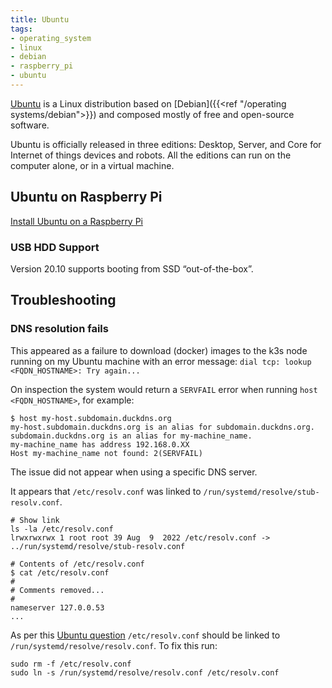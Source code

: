 ```yaml
---
title: Ubuntu
tags:
- operating_system
- linux
- debian
- raspberry_pi
- ubuntu
---
```


[Ubuntu](https://ubuntu.com/) is a Linux distribution based on [Debian]({{<ref "/operating systems/debian">}}) and composed mostly of free and open-source software. 
<!--more-->
Ubuntu is officially released in three editions: Desktop, Server, and Core for Internet of things devices and robots. 
All the editions can run on the computer alone, or in a virtual machine.

## Ubuntu on Raspberry Pi

[Install Ubuntu on a Raspberry Pi](https://ubuntu.com/download/raspberry-pi)

### USB HDD Support

Version 20.10 supports booting from SSD “out-of-the-box”.

## Troubleshooting

### DNS resolution fails

This appeared as a failure to download (docker) images to the k3s node running on my Ubuntu machine with an error message:
`dial tcp: lookup <FQDN_HOSTNAME>: Try again...`

On inspection the system would return a `SERVFAIL` error when running `host <FQDN_HOSTNAME>`, for example:

```shell
$ host my-host.subdomain.duckdns.org
my-host.subdomain.duckdns.org is an alias for subdomain.duckdns.org.
subdomain.duckdns.org is an alias for my-machine_name.
my-machine_name has address 192.168.0.XX
Host my-machine_name not found: 2(SERVFAIL)
```
The issue did not appear when using a specific DNS server.

It appears that ``/etc/resolv.conf`` was linked to `/run/systemd/resolve/stub-resolv.conf`.

```shell
# Show link
ls -la /etc/resolv.conf
lrwxrwxrwx 1 root root 39 Aug  9  2022 /etc/resolv.conf -> ../run/systemd/resolve/stub-resolv.conf

# Contents of /etc/resolv.conf
$ cat /etc/resolv.conf
#
# Comments removed...
#
nameserver 127.0.0.53
...
```

As per this [Ubuntu question](https://askubuntu.com/questions/1068131/ubuntu-18-04-local-domain-dns-lookup-not-working) 
`/etc/resolv.conf` should be linked to `/run/systemd/resolve/resolv.conf`. 
To fix this run:

```shell
sudo rm -f /etc/resolv.conf
sudo ln -s /run/systemd/resolve/resolv.conf /etc/resolv.conf
```